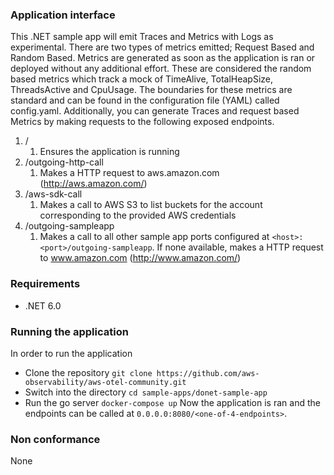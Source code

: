 ### Application interface

This .NET sample app will emit Traces and Metrics with Logs as experimental. There are two types of metrics emitted;
Request Based and Random Based.
Metrics are generated as soon as the application is ran or deployed without any additional effort. These are considered the random based metrics which track a mock of TimeAlive, TotalHeapSize, ThreadsActive and CpuUsage. The boundaries for these metrics are standard and can be found in the configuration file (YAML) called config.yaml.
Additionally, you can generate Traces and request based Metrics by making requests to the following exposed endpoints.
 

1. /
    1. Ensures the application is running
2. /outgoing-http-call
    1. Makes a HTTP request to aws.amazon.com (http://aws.amazon.com/)
3. /aws-sdk-call
    1. Makes a call to AWS S3 to list buckets for the account corresponding to the provided AWS credentials
4. /outgoing-sampleapp
    1. Makes a call to all other sample app ports configured at `<host>:<port>/outgoing-sampleapp`. If none available, makes a HTTP request to www.amazon.com (http://www.amazon.com/) 

### Requirements

* .NET 6.0

### Running the application


In order to run the application

- Clone the repository
`git clone https://github.com/aws-observability/aws-otel-community.git`
- Switch into the directory
`cd sample-apps/donet-sample-app`
- Run the go server
`docker-compose up`
Now the application is ran and the endpoints can be called at `0.0.0.0:8080/<one-of-4-endpoints>`.

### Non conformance

None
